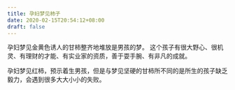 ```yaml
---
title: 孕妇梦见柿子
date: 2020-02-15T20:54:12+08:00
draft: false
---
```


孕妇梦见金黄色诱人的甘柿整齐地堆放是男孩的梦。
这个孩子有很大野心、很机灵、有理财的才能、有实业家的资质，善于耍手腕、有非凡的成就。

孕妇梦见红柿，预示着生男孩，但是与梦见坚硬的甘柿所不同的是所生的孩子缺乏毅力，会遇到很多大大小小的失败。
